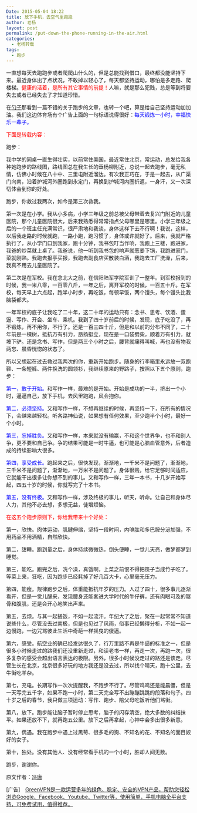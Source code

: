 ```yaml
---
Date: 2015-05-04 18:22
title: 放下手机，去空气里跑跑
author: 老杨
layout: post
permalink: /put-down-the-phone-running-in-the-air.html
categories:
  - 老杨转载
tags:
  - 跑步
---
```

一直想每天去跑跑步或者爬爬山什么的，但是总能找到借口，最终都没能坚持下来。最近身体出了点状况，不敢掉以轻心了，每天都坚持运动，哪怕是多走路、爬楼梯。<span style = "color:red;">健康的活着，是所有其它事情的前提！</span>人嘛，就是那么犯贱，总是等到将要失去或者已经失去了才知道珍惜。

在[勺子](https://chenghouwen.com/archives/37339)那看到一篇不错的关于跑步的文章，也转一个吧，算是给自己坚持运动加加油。我们这边体育场有个广告上面的一句标语说得很好：<span style = "color:blue;">每天锻炼一小时，幸福快乐一辈子。</span>

<span style = "color:red;">下面是转载内容：</span>

跑步：

我中学的同桌一直生得壮实，以前常住美国，最近常住北京，常运动，总发给我各种她跑步的路线图，路线图总在我生长的垂杨柳附近，总说一起去跑步，毫无私情，仿佛小时候在八十中、三里屯附近溜达。有次我正巧在，于是一起去，从广渠门向南，沿着护城河外圈跑到永定门，再换到护城河内圈折返，一身汗，又一次深切体会到你的好处。

跑步，你救过我两次，如今是第三次救我。

第一次是在小学。我从小多病，小学三年级之前总被父母带着去复兴门附近的儿童医院，那个儿童医院很大，后来我熟悉得常常指点父母哪里是哪里。小学三年级之后的一个班主任充满常识，很严肃地和我谈，身体这样下去不行啊！我说，这样，以后我走路的时候就跑，一路小跑，跑习惯了，身体或许就好了。后来，我就严格执行了，从小学门口到我家，跑十分钟，我书包叮当作响，我跑上三楼，跑进家，我爸的炒菜就上桌了。我爸说，他一听到我书包的响声就葱姜下锅，我跑进家门，菜就刚熟。我跑去报亭买报，我跑去副食店买散装白酒，我跑去工厂洗澡，后来，我真不用去儿童医院了。

第二次是在军校。我在念北大之前，在信阳陆军学院军训了一整年。到军校报到的时候，我一米八零，一百零八斤，一年之后，离开军校的时候，一百五十斤。在军校，每天早上六点起，跑半小时步，再吃饭，每顿早饭，两个馒头，每个馒头比我脑袋都大。

一年军校的底子让我吃了二十年，这二十年的运动只有：念书、思考、饮酒、蛋逼、写作、开会、坐车、乘机。我到了四十岁前后的时候，发现，底子吃没了，再不锻炼，再不用你，不行了。还是一百三四十斤，但是和以前的分布不同了，二十年前是一棵树，抵抗万有引力，昂扬挺立，现在是一口袋劈柴，顺着万有引力，就坡下驴。还是念书、写作，但是两三个小时之后，腰背就痛得叫喊，再也没有物我两忘、晨昏恍惚的状态了。

所以又想起在过去救过我两次的你，重新开始跑步。随身的行李箱里永远放一双跑鞋、一条短裤、两件换洗的圆领衫，我继续原来的野路子，按照以下五个原则，跑步：

<span style = "color:blue;">第一，敢于开始。</span>和写作一样，最难的是开始。开始是成功的一半，挤出一个小时，逼逼自己，放下手机，去风里跑跑，风会抱你。

<span style = "color:blue;">第二，必须坚持。</span>又和写作一样，不想再继续的时候，再坚持一下，在所有的情况下，会越来越轻松。听各路神仙说，如果想有任何效果，至少跑半个小时，最好一个小时。

<span style = "color:blue;">第三，忘掉胜负。</span>又和写作一样，本来就没有输赢，不和这个世界争，也不和别人争，更不要和自己争。争的结果可能是一时牛逼，也可能是心脑血管意外，后者造成的持续影响大很多。

<span style = "color:blue;">第四，享受成长。</span>跑起来之后，很快发现，渐渐地，一千米不是问题了，渐渐地，三千米不是问题了，渐渐地，一万米不是问题了。身体很贱，给它足够时间适应，它就能干出很多让你想不到的事儿。又和写作一样，三年一本书，十几岁开始写起，四五十岁的时候，你就写完了十本书。

<span style = "color:blue;">第五，没有终极。</span>又和写作一样，涉及终极的事儿，听天，听命。让自己和身体尽人力，其他不必去想，多想无益，徒增烦恼。

<span style = "color:red;">在这五个跑步原则下，你给我带来十个好处：</span>

第一，欣快。肉体运动，肌腱伸缩，坚持一段时间，内啡肽和多巴胺分泌加强，不用药品不用酒精，自然欣快。

第二，甜睡。跑到量之后，身体持续微微热，倒头便睡，一觉儿天亮，做梦都梦到睡觉。

第三，能吃。跑完之后，洗个澡，真饿啊，上菜之前恨不得把筷子当成竹子吃了。等菜上来，狂吃，因为跑步已经耗掉了好几百大卡，心里毫无压力。

第四，能瘦。规律跑步之后，体重能抵抗年岁的压力。人过了四十，很多事儿逐渐看开，但是一觉儿醒来，发现腰身还能套进大学时代的牛仔裤，还有肉眼可及的髂骨和腹肌，还是会开心地笑出声来。

第五，去烦。与其一起搓饭，不如一起流汗。年纪大了之后，聚在一起常常不知道说些什么，尽管没去过南极，但是也见过了风雨，俗事已经懒得分析，不如一起一边慢跑，一边咒骂彼此生活中奇葩一样摇曳的傻逼。

第六，感受。航空业的确已经发达很久了，行万里路不再是牛逼的标准之一，但是很多小时候走过的路我们还没重新走过，和读老书一样，再走一次，再跑一次，很多复杂的感受会超出语言表达的极限。另外，很多小时候没走过的路还是该走。尽管生长在北京，北京很多好玩的地方我还是没去过，所以找个晴天，跑十公里，去牛街吃羊杂。

第七，充电。长期写作一次次提醒我，不跑步不行了。尽管鸡鸡还是能晨僵，但是一天写完五千字，如果不跑一小时，第二天完全写不出蹦蹦跳跳的段落和句子。四十岁之后的春节，我只做三项运动：写作、跑步、陪父母吃饭听他们骂街。

第八，放下。跑步能让脑子暂时停止思考，脑子的闪存清空，绝大多数的纠结抹平。如果还放不下，就再跑五公里。放下之后再拿起，心神中会多出很多新意。

第九，偶遇。我在跑步中遇上过黑莓、很多毛的狗、不知名的花、不知名的面目姣好的女子。

第十，独处。没有其他人、没有经常看手机的一个小时，胜却人间无数。

跑步，谢谢你。

原文作者：[冯唐](http://mp.weixin.qq.com/s?__biz=MjM5OTI4MzQxNA==&mid=206972389&idx=1&sn=88ab86bf653ca0844475925454d355d3&scene=2&from=timeline&isappinstalled=0&key=1936e2bc22c2ceb512b41c6c3d76019c6c17ef3ac59c9f22190e2ae78deb500e02fc1765c49080276209b94da35bcaa4&ascene=1&uin=MTU1MDIyNTIyMA%3D%3D&devicetype=webwx&version=70000001&pass_ticket=3NA%2FUakUJmO5qFvTLTTGC%2BZNZyHZMr%2BLllupCpdhX3OB6GPvEQvAUPlel50a%2Bdje)

[广告]　[GreenVPN是一款运营多年的绿色、稳定、安全的VPN产品，帮助您轻松浏览Google、‍Facebook、Youtube、Twitter等，使用简单，手机电脑全平台支持，可免费试用，值得推荐。](http://cyhour.com/out/greenvpn)